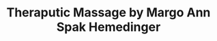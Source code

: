 ---
title: "Theraputic Massage by Margo Ann Spak Hemedinger"
url: /binghamton/theraputic-massage-by-margo-ann-spak-hemedinger/
shop: massage
---